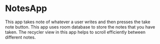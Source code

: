 # NotesApp

This app takes note of whatever a user writes and then presses the take note button.
This app uses room database to store the notes that you have taken.
The recycler view in this app helps to scroll efficiently between different notes.


